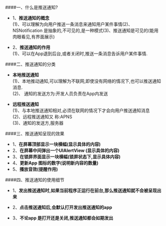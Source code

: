 ####一、什么是推送通知?

- 1、**推送通知的概念**<br>(1)、可以理解为向用户推送一条消息来通知用户某件事情(2)、NSNotification 是抽象的,不可见的,是一种模式(3)、推送通知是可见的(能用肉眼看见,有界面展示)

- 2、**推送通知的作用**<br>(1)、可以在App退到后台,或者关闭时,推送一条消息告诉用户某件事情.



####二、推送通知的分类

- **本地推送通知**<br>(1)、本地推动通知,可以理解为不联网,即使没有网络的情况下,也可以推送通知消息.<br>(2)、 通知的发送方为:开发人员负责在App内发送

- **远程推送通知**<br>(1)、与本地推送通知相对,必须在联网的情况下才会向用户推送通知消息<br>(2)、远程推送通知又
称:APNS<br>(3)、通知的发送方,服务器


####三、推送通知呈现的效果

- 1、**在屏幕顶部显示一块横幅(显示具体的内容)** 
- 2、**在屏幕中间弹出一个UIAlertView (显示具体的内容)**
- 3、**在锁屏界面显示一块横幅(锁屏状态下,显示具体内容)**
- 4、**更新App 图标的数字(说明新内容的数量)**
- 5、**播放音效(提醒作用)**



####四、推送通知的使用细节

- 1、**发出推送通知时,如果当前程序正运行在前台,那么推送通知就不会被呈现出来**

- 2、**点击推送通知后,会默认打开发出推送通知的app**

- 3、**不论app 是打开还是关闭,推送通知都会如期发出**






























